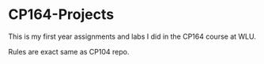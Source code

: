 # CP164-Projects
This is my first year assignments and labs I did in the CP164 course at WLU.

Rules are exact same as CP104 repo.

